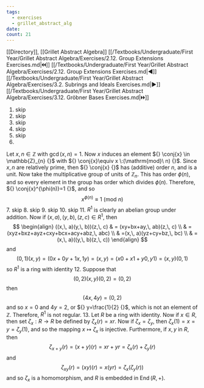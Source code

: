 ```yaml
---
tags:
  - exercises
  - grillet_abstract_alg
date:
count: 21
---
```

[[Directory]], [[Grillet Abstract Algebra]]
[[/Textbooks/Undergraduate/First Year/Grillet Abstract Algebra/Exercises/2.12. Group Extensions Exercises.md|🞀🞀]] [[/Textbooks/Undergraduate/First Year/Grillet Abstract Algebra/Exercises/2.12. Group Extensions Exercises.md|◀]] [[/Textbooks/Undergraduate/First Year/Grillet Abstract Algebra/Exercises/3.2. Subrings and Ideals Exercises.md|▶]] [[/Textbooks/Undergraduate/First Year/Grillet Abstract Algebra/Exercises/3.12. Gröbner Bases Exercises.md|🞂🞂]]
1. skip
2. skip
3. skip
4. skip
5. skip
6. 
Let ${} x,\, n \in \mathbb{Z} {}$ with ${} \gcd(x,\, n)=1 {}$. Now ${} x {}$ induces an element ${} \conj{x} \in \mathbb{Z}_{n} {}$ with ${} \conj{x}\equiv x \:(\mathrm{mod}\  n)  {}$. Since ${} x,\, n {}$ are relatively prime, then ${} \conj{x} {}$ has (additive) order $n {}$, and is a unit. Now take the multiplicative group of units of ${} \mathbb{Z}_{n}$. This has order ${} \phi(n) {}$, and so every element in the group has order which divides ${} \phi(n)$. Therefore, ${} \conj{x}^{\phi(n)}=1 {}$, and so
$$
x^{\phi(n)}\equiv 1 \:(\mathrm{mod}\  n) 
$$
7. skip
8. skip
9. skip
10. skip
11. 
${} R^{1}$ is clearly an abelian group under addition. Now if ${} (x,\, a),\, (y,\, b),\, (z,\, c) \in R^{1} {}$, then 
$$
\begin{align}
 ((x,\, a)(y,\, b))(z,\, c) & = (xy+bx+ay,\, ab)(z,\, c) \\
 & =(xyz+bxz+ayz+cxy+bcx+acy+abz,\, abc) \\
	 & =(x,\, a)(yz+cy+bz,\, bc) \\
 & =(x,\, a)((y,\, b)(z,\, c)) 
 \end{align}
$$
and 
$$
(0, 1)(x,\, y)=(0x+0y+1x,\, 1y)=(x,\, y)=(x 0+x 1 + y0,\, y 1)=(x,\, y)(0,\, 1)
$$
so ${} R^{1}$ is a ring with identity
12. 
Suppose that
$$
(0,\, 2)(x,\, y)(0,\, 2)=(0,\, 2)
$$
then 
$$
(4x,\, 4y)=(0,\, 2)
$$
and so ${} x=0 {}$ and ${} 4y=2 {}$, or ${} y=\frac{1}{2} {}$, which is not an element of $\mathbb{Z}$. Therefore, ${} R^{1}$ is not regular.
13. 
Let $R {}$ be a ring with identity. Now if ${} x \in R {}$, then set ${} \zeta_{x}:R\to{}R {}$ be defined by ${} \zeta_{x}(r)=xr {}$. Now if ${} \zeta_{x}=\zeta_{y} {}$, then ${} \zeta_{x}(1)=x=y=\zeta_{y}(1) {}$, and so the mapping ${} x \mapsto \zeta_{x} {}$ is injective. Furthermore, if ${} x,\, y {}$ in $R$, then
$$
\zeta_{x+y}(r)=(x+y)(r)=xr+yr=\zeta_{x}(r)+\zeta_{y}(r)
$$
and
$$
\zeta_{xy}(r)=(xy)(r)=x(yr)=\zeta_{x}(\zeta_{y}(r))
$$
and so ${} \zeta_{x}$ is a homomorphism, and $R$ is embedded in ${} \operatorname{End}(R,\, +) {}$.